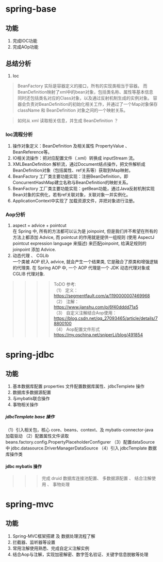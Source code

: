 spring-base
=======

## 功能
1. 完成IOC功能
2. 完成AOp功能

## 总结分析
1. Ioc
> BeanFactory 实际是容器定义的接口，所有的实现类相当于容器。
而BeanDefinition映射了xml中的bean对象，包括类名称、属性等基本信息
同时还包括类名对应的Class对象，以及通过反射机制生成的实例对象。
容器会负责对BeanDefinition的初始化相关工作，并通过了一个Map对象保存
className 和 BeanDefinition 对象之间的一个映射关系。

> 如何从 xml 读取相关信息，并生成 BeanDefinition ？

### Ioc流程分析 
1. 操作对象定义：BeanDefinition 及相关属性 PropertyValue 、 BeanReference等。
2. IO相关流操作：把对应配置文件（.xml）转换成 inputStream 流。
3. XMLBeanDefinition 解析流，通过Document结点操作，把文件解析成 BeanDefinition对象（包括属性、ref关系等）获取到Map映射。
4. BeanFactory 工厂类主要功能实现：注册BeanDefinition，即ConcurrentHashMap建立名称与BeanDefinition的映射关系。
5. BeanFactory 工厂类主要功能实现：getBean功能，通过Java反射机制实现 Bean对象的实例化，若有ref关联对象，关联对象一并实例化。
6. ApplicationContext中实现了 加载资源文件，并把对象进行注册。


### Aop分析
1. aspect  = advice + pointcut
<br>在 Spring 中, 所有的方法都可以认为是 joinpoint, 但是我们并不希望在所有的方法上都添加 Advice, 而 pointcut 的作用就是提供一组规则
(使用 AspectJ pointcut expression language 来描述) 来匹配joinpoint, 给满足规则的 joinpoint 添加 Advice.
2. 动态代理 、 CGLib
<br>一个类被 AOP 织入 advice, 就会产生一个结果类, 它是融合了原类和增强逻辑的代理类.
在 Spring AOP 中, 一个 AOP 代理是一个 JDK 动态代理对象或 CGLIB 代理对象.

>>>> ToDO
参考:
<br>（1） 定义：https://segmentfault.com/a/1190000007469968
<br>（2） 注解：https://www.jianshu.com/p/6f40dddd71a5
<br>（3） 自定义注解结合Aop使用： https://blog.csdn.net/qq_27093465/article/details/78800100
<br>（4） Aop配置文件形式 https://my.oschina.net/sniperLi/blog/491854






spring-jdbc
========

## 功能
1. 基本数据库配置 properties 文件配置数据库属性、jdbcTemplete 操作
2. 数据库多数据源配置
3. 与mybatis联合操作
4. 事物相关操作

##### jdbcTemplate  base 操作 

（1）引入相关包，核心 core、beans、context、及 mybatis-connector-java 加载驱动
（2）配置属性文件读取 beans.factory.config.PropertyPlaceholderConfigurer
（3）配置dataSource 中 jdbc.datasource.DriverManagerDataSource
（4）引入 jdbcTemplate 数据库操作类

#### jdbc  mybatis 操作
>>> 完成 druid 数据库连接池配置、 多数据源配置 、 结合注解使用 、 事物处理






spring-mvc
========

## 功能
1. Spring-MVC框架搭建 及 数据处理流程了解
2. 拦截器、监听器等设置
3. 常用注解使用熟悉、完成自定义注解实例
4. 结合Aop与注解，实现加密解密、数字签名验证、关键字信息脱敏等处理




